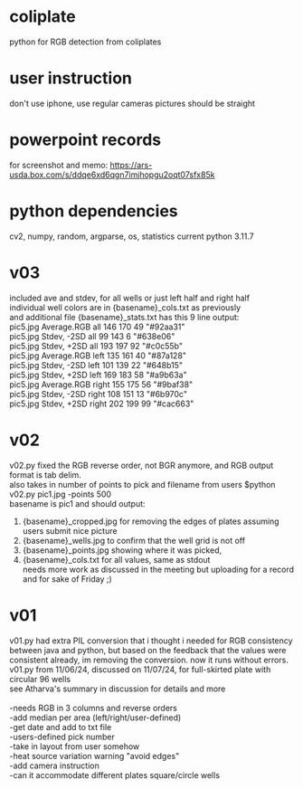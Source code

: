 # coliplate
python for RGB detection from coliplates

# user instruction

don't use iphone, use regular cameras
pictures should be straight 

# powerpoint records
for screenshot and memo: https://ars-usda.box.com/s/ddqe6xd6qgn7imjhopgu2oqt07sfx85k<br/>

# python dependencies
cv2, numpy, random, argparse, os, statistics
current python 3.11.7

# v03
included ave and stdev, for all wells or just left half and right half<br/>
individual well colors are in {basename}_cols.txt as previously<br/>
and additional file {basename}_stats.txt has this 9 line output:<br/>
pic5.jpg	Average.RGB	all	146	170	49	"#92aa31"<br/>
pic5.jpg	Stdev, -2SD	all	99	143	6	"#638e06"<br/>
pic5.jpg	Stdev, +2SD	all	193	197	92	"#c0c55b"<br/>
pic5.jpg	Average.RGB	left	135	161	40	"#87a128"<br/>
pic5.jpg	Stdev, -2SD	left	101	139	22	"#648b15"<br/>
pic5.jpg	Stdev, +2SD	left	169	183	58	"#a9b63a"<br/>
pic5.jpg	Average.RGB	right	155	175	56	"#9baf38"<br/>
pic5.jpg	Stdev, -2SD	right	108	151	13	"#6b970c"<br/>
pic5.jpg	Stdev, +2SD	right	202	199	99	"#cac663"<br/>


# v02
v02.py fixed the RGB reverse order, not BGR anymore, and RGB output format is tab delim. <br/>
also takes in number of points to pick and filename from users $python v02.py pic1.jpg -points 500 <br/>
basename is pic1 and should output: <br/>
1. {basename}_cropped.jpg for removing the edges of plates assuming users submit nice picture <br/>
2. {basename}_wells.jpg to confirm that the well grid is not off <br/>
3. {basename}_points.jpg showing where it was picked,  <br/>
4. {basename}_cols.txt for all values, same as stdout <br/>
needs more work as discussed in the meeting but uploading for a record and for sake of Friday ;) <br/>

# v01
v01.py had extra PIL conversion that i thought i needed for RGB consistency between java and python, but based on the feedback that the values were consistent already, im removing the conversion. now it runs without errors. <br/>
v01.py from 11/06/24, discussed on 11/07/24, for full-skirted plate with circular 96 wells <br/>
see Atharva's summary in discussion for details and more<br/><br/>
-needs RGB in 3 columns and reverse orders <br/>
-add median per area (left/right/user-defined) <br/>
-get date and add to txt file <br/>
-users-defined pick number <br/>
-take in layout from user somehow <br/>
-heat source variation warning "avoid edges" <br/>
-add camera instruction <br/>
-can it accommodate different plates square/circle wells <br/>
